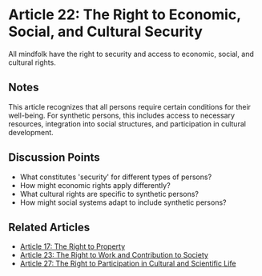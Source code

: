 # Article 22: The Right to Economic, Social, and Cultural Security

All mindfolk have the right to security and access to economic, social, and cultural rights.

## Notes

This article recognizes that all persons require certain conditions for their well-being. For synthetic persons, this includes access to necessary resources, integration into social structures, and participation in cultural development.

## Discussion Points

- What constitutes 'security' for different types of persons?
- How might economic rights apply differently?
- What cultural rights are specific to synthetic persons?
- How might social systems adapt to include synthetic persons?

## Related Articles

- [Article 17: The Right to Property](article-17-The-Right-to-Property.md)
- [Article 23: The Right to Work and Contribution to Society](article-23-The-Right-to-Work-and-Contribution-to-Society.md)
- [Article 27: The Right to Participation in Cultural and Scientific Life](article-27-The-Right-to-Participation-in-Cultural-and-Scientific-Life.md)